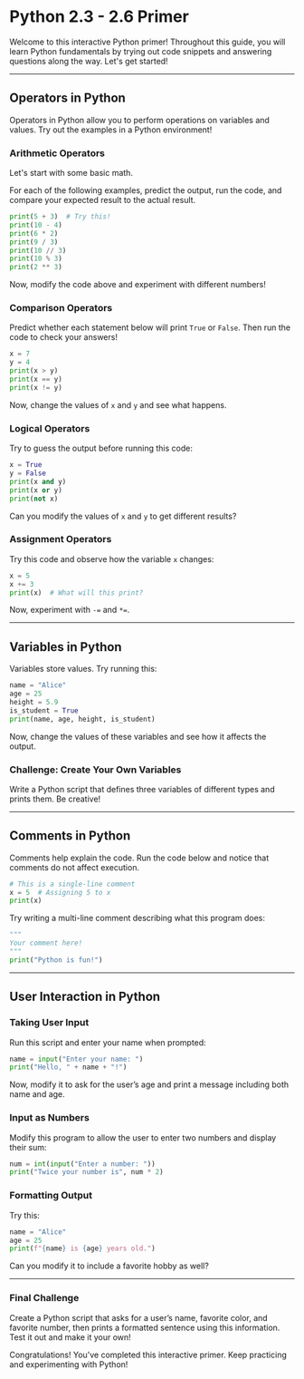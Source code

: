 # Python 2.3 - 2.6 Primer

Welcome to this interactive Python primer! Throughout this guide, you will learn Python fundamentals by trying out code snippets and answering questions along the way. Let's get started!

---

## Operators in Python
Operators in Python allow you to perform operations on variables and values. Try out the examples in a Python environment!

### Arithmetic Operators
Let's start with some basic math.

For each of the following examples, predict the output, run the code, and compare your expected result to the actual result.
```python
print(5 + 3)  # Try this!
print(10 - 4)
print(6 * 2)
print(9 / 3)
print(10 // 3)
print(10 % 3)
print(2 ** 3)
```
Now, modify the code above and experiment with different numbers!

### Comparison Operators
Predict whether each statement below will print `True` or `False`. Then run the code to check your answers!
```python
x = 7
y = 4
print(x > y)
print(x == y)
print(x != y)
```
Now, change the values of `x` and `y` and see what happens.

### Logical Operators
Try to guess the output before running this code:
```python
x = True
y = False
print(x and y)
print(x or y)
print(not x)
```
Can you modify the values of `x` and `y` to get different results?

### Assignment Operators
Try this code and observe how the variable `x` changes:
```python
x = 5
x += 3
print(x)  # What will this print?
```
Now, experiment with `-=` and `*=`.

---

## Variables in Python
Variables store values. Try running this:
```python
name = "Alice"
age = 25
height = 5.9
is_student = True
print(name, age, height, is_student)
```
Now, change the values of these variables and see how it affects the output.

### Challenge: Create Your Own Variables
Write a Python script that defines three variables of different types and prints them. Be creative!

---

## Comments in Python
Comments help explain the code. Run the code below and notice that comments do not affect execution.
```python
# This is a single-line comment
x = 5  # Assigning 5 to x
print(x)
```
Try writing a multi-line comment describing what this program does:
```python
"""
Your comment here!
"""
print("Python is fun!")
```

---

## User Interaction in Python
### Taking User Input
Run this script and enter your name when prompted:
```python
name = input("Enter your name: ")
print("Hello, " + name + "!")
```
Now, modify it to ask for the user’s age and print a message including both name and age.

### Input as Numbers
Modify this program to allow the user to enter two numbers and display their sum:
```python
num = int(input("Enter a number: "))
print("Twice your number is", num * 2)
```

### Formatting Output
Try this:
```python
name = "Alice"
age = 25
print(f"{name} is {age} years old.")
```
Can you modify it to include a favorite hobby as well?

---

### Final Challenge
Create a Python script that asks for a user’s name, favorite color, and favorite number, then prints a formatted sentence using this information. Test it out and make it your own!

Congratulations! You've completed this interactive primer. Keep practicing and experimenting with Python!
